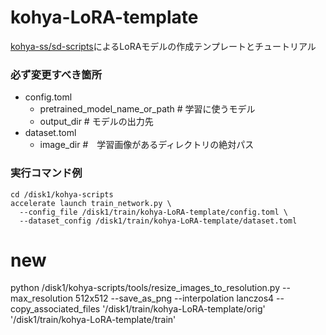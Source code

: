 # kohya-LoRA-template

[kohya-ss/sd-scripts](https://github.com/kohya-ss/sd-scripts)によるLoRAモデルの作成テンプレートとチュートリアル

### 必ず変更すべき箇所

- config.toml
  - pretrained_model_name_or_path # 学習に使うモデル
  - output_dir # モデルの出力先
- dataset.toml
  - image_dir #　学習画像があるディレクトリの絶対パス

### 実行コマンド例

```
cd /disk1/kohya-scripts
accelerate launch train_network.py \
  --config_file /disk1/train/kohya-LoRA-template/config.toml \
  --dataset_config /disk1/train/kohya-LoRA-template/dataset.toml
```



# new

python /disk1/kohya-scripts/tools/resize_images_to_resolution.py --max_resolution 512x512 --save_as_png --interpolation lanczos4 --copy_associated_files '/disk1/train/kohya-LoRA-template/orig' '/disk1/train/kohya-LoRA-template/train'

